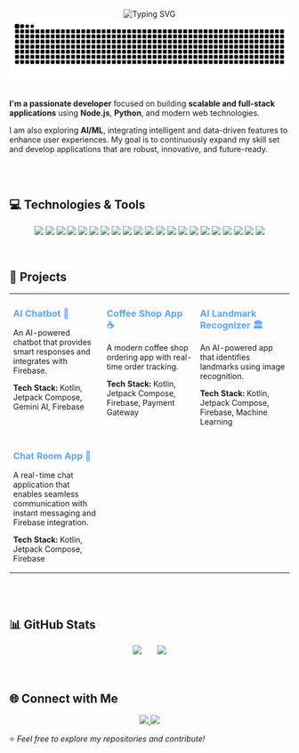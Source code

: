 
<div align="center">
  <img src="https://readme-typing-svg.herokuapp.com?font=Fira+Code&size=28&pause=1000&center=true&vCenter=true&width=500&lines=Hi+I'm+Gavin+Soares;Full+Stack+Developer;AI/ML+Developer" alt="Typing SVG" />
</div>
<picture>
  <source media="(prefers-color-scheme: dark)" srcset="https://raw.githubusercontent.com/gavin100305/gavin100305/manual-run-output/docker/github-contribution-grid-snake-dark.svg">
  <source media="(prefers-color-scheme: light)" srcset="https://raw.githubusercontent.com/gavin100305/gavin100305/manual-run-output/docker/github-contribution-grid-snake.svg">
  <img alt="GitHub Contribution Snake" src="https://raw.githubusercontent.com/gavin100305/gavin100305/manual-run-output/docker/github-contribution-grid-snake.svg" />
</picture>

<br />
<br />

<div align="left">

**I'm a passionate developer** focused on building **scalable and full-stack applications** using **Node.js**, **Python**, and modern web technologies.  

I am also exploring **AI/ML**, integrating intelligent and data-driven features to enhance user experiences. My goal is to continuously expand my skill set and develop applications that are robust, innovative, and future-ready.

</div>
<br />
<br />

## 💻 Technologies & Tools  
<p align="center">
  <!-- Mobile / Frontend -->
  <img src="https://img.shields.io/badge/-Kotlin-0095D5?style=for-the-badge&logo=kotlin&logoColor=white" />
  <img src="https://img.shields.io/badge/-Jetpack%20Compose-4285F4?style=for-the-badge&logo=android&logoColor=white" />
  <img src="https://img.shields.io/badge/-ReactNative-61DAFB?style=for-the-badge&logo=react&logoColor=white" />
  <img src="https://img.shields.io/badge/-Expo-1B1F23?style=for-the-badge&logo=expo&logoColor=white" />

  <!-- Backend -->
  <img src="https://img.shields.io/badge/-Python-3776AB?style=for-the-badge&logo=python&logoColor=white" />
  <img src="https://img.shields.io/badge/-Node.js-339933?style=for-the-badge&logo=nodedotjs&logoColor=white" />
  <img src="https://img.shields.io/badge/-Django-092E20?style=for-the-badge&logo=django&logoColor=white" />
  <img src="https://img.shields.io/badge/-FastAPI-009688?style=for-the-badge&logo=fastapi&logoColor=white" />

  <!-- Databases -->
  <img src="https://img.shields.io/badge/-PostgreSQL-4169E1?style=for-the-badge&logo=postgresql&logoColor=white" />
  <img src="https://img.shields.io/badge/-MongoDB-47A248?style=for-the-badge&logo=mongodb&logoColor=white" />
  <img src="https://img.shields.io/badge/-SQL-4479A1?style=for-the-badge&logo=postgresql&logoColor=white" />

  <!-- AI / ML -->
  <img src="https://img.shields.io/badge/-AI-FF6F61?style=for-the-badge&logo=openai&logoColor=white" />
  <img src="https://img.shields.io/badge/-Machine%20Learning-F7931E?style=for-the-badge&logo=tensorflow&logoColor=white" />
  <img src="https://img.shields.io/badge/-PyTorch-EE4C2C?style=for-the-badge&logo=pytorch&logoColor=white" />

  <!-- Web / UI -->
  <img src="https://img.shields.io/badge/-HTML-E34F26?style=for-the-badge&logo=html5&logoColor=white" />
  <img src="https://img.shields.io/badge/-CSS-1572B6?style=for-the-badge&logo=css3&logoColor=white" />
  <img src="https://img.shields.io/badge/-JavaScript-F7DF1E?style=for-the-badge&logo=javascript&logoColor=black" />
  <img src="https://img.shields.io/badge/-TailwindCSS-38B2AC?style=for-the-badge&logo=tailwind-css&logoColor=white" />

  <!-- Tools -->
  <img src="https://img.shields.io/badge/-Firebase-FFCA28?style=for-the-badge&logo=firebase&logoColor=black" />
  <img src="https://img.shields.io/badge/-Docker-2496ED?style=for-the-badge&logo=docker&logoColor=white" />
  <img src="https://img.shields.io/badge/-Git-F05032?style=for-the-badge&logo=git&logoColor=white" />
</p>


<br />

## 🚀 Projects  

<div align="left">
  <table>
    <tr>
      <td width="33%" align="left" valign="top">
        <h3><a href="https://github.com/gavin100305/ChatBot-Android-" style="color: #58a6ff; text-decoration: none; font-weight: bold;">AI Chatbot 🤖</a></h3>
        <p>An AI-powered chatbot that provides smart responses and integrates with Firebase.</p>
        <p><strong>Tech Stack:</strong> Kotlin, Jetpack Compose, Gemini AI, Firebase</p>
      </td>
      <td width="33%" align="left" valign="top">
        <h3><a href="https://github.com/gavin100305/coffeeShopApp" style="color: #58a6ff; text-decoration: none; font-weight: bold;">Coffee Shop App ☕</a></h3>
        <p>A modern coffee shop ordering app with real-time order tracking.</p>
        <p><strong>Tech Stack:</strong> Kotlin, Jetpack Compose, Firebase, Payment Gateway</p>
      </td>
      <td width="33%" align="left" valign="top">
        <h3><a href="https://github.com/gavin100305/Ai-Landmark-recognizer" style="color: #58a6ff; text-decoration: none; font-weight: bold;">AI Landmark Recognizer 🏛️</a></h3>
        <p>An AI-powered app that identifies landmarks using image recognition.</p>
        <p><strong>Tech Stack:</strong> Kotlin, Jetpack Compose, Firebase, Machine Learning</p>
      </td>
    </tr>
    <tr>
      <td width="33%" align="left" valign="top">
        <h3><a href="https://github.com/gavin100305/ChatRoomApp" style="color: #58a6ff; text-decoration: none; font-weight: bold;">Chat Room App 💬</a></h3>
        <p>A real-time chat application that enables seamless communication with instant messaging and Firebase integration.</p>
        <p><strong>Tech Stack:</strong> Kotlin, Jetpack Compose, Firebase</p>
      </td>
    </tr>
  </table>
</div>

<br />
<br />

## 📊 GitHub Stats  

<div align="center">
  <img height="180em" src="https://github-readme-stats-git-masterrstaa-rickstaa.vercel.app/api?username=gavin100305&show_icons=true&theme=radical&cache_seconds=1800" />
  &nbsp;&nbsp;&nbsp;&nbsp;&nbsp;
  <img height="180em" src="https://github-readme-stats-git-masterrstaa-rickstaa.vercel.app/api/top-langs/?username=gavin100305&layout=compact&theme=radical&cache_seconds=1800" />
</div>

<br />
<br />

## 🌐 Connect with Me  
<p align="center">
  <a href="https://www.linkedin.com/in/gavin-soares-a2a54728b/">
    <img src="https://img.shields.io/badge/-LinkedIn-0077B5?style=for-the-badge&logo=linkedin&logoColor=white" />
  </a>
  <a href="mailto:gavinsoares200510@gmail.com">
    <img src="https://img.shields.io/badge/-Email-D14836?style=for-the-badge&logo=gmail&logoColor=white" />
  </a>
</p>

⭐ _Feel free to explore my repositories and contribute!_

